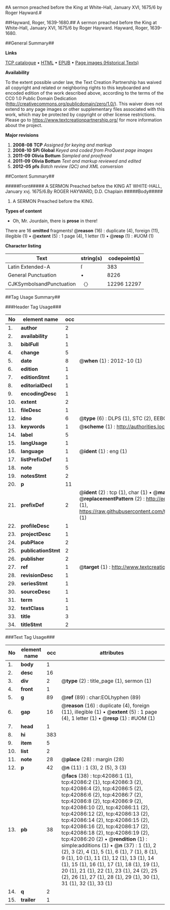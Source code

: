 #A sermon preached before the King at White-Hall, January XVI, 1675/6 by Roger Hayward.#

##Hayward, Roger, 1639-1680.##
A sermon preached before the King at White-Hall, January XVI, 1675/6 by Roger Hayward.
Hayward, Roger, 1639-1680.

##General Summary##

**Links**

[TCP catalogue](http://www.ota.ox.ac.uk/tcp/)  • 
[HTML](http://tei.it.ox.ac.uk/tcp/Texts-HTML/free/A43/A43138.html)  • 
[EPUB](http://tei.it.ox.ac.uk/tcp/Texts-EPUB/free/A43/A43138.epub) • 
[Page images (Historical Texts)](https://historicaltexts.jisc.ac.uk/eebo-08951800e)

**Availability**

To the extent possible under law, the Text Creation Partnership has waived all copyright and related or neighboring rights to this keyboarded and encoded edition of the work described above, according to the terms of the CC0 1.0 Public Domain Dedication (http://creativecommons.org/publicdomain/zero/1.0/). This waiver does not extend to any page images or other supplementary files associated with this work, which may be protected by copyright or other license restrictions. Please go to https://www.textcreationpartnership.org/ for more information about the project.

**Major revisions**

1. __2008-08__ __TCP__ *Assigned for keying and markup*
1. __2008-10__ __SPi Global__ *Keyed and coded from ProQuest page images*
1. __2011-09__ __Olivia Bottum__ *Sampled and proofread*
1. __2011-09__ __Olivia Bottum__ *Text and markup reviewed and edited*
1. __2012-05__ __pfs__ *Batch review (QC) and XML conversion*

##Content Summary##

#####Front#####
A SERMON Preached before the KING AT WHITE-HALL, January xvj. 1675/6.By ROGER HAYWARD, D.D. Chaplain
#####Body#####

1. A SERMON Preached before the KING.

**Types of content**

  * Oh, Mr. Jourdain, there is **prose** in there!

There are 16 **omitted** fragments! 
 @__reason__ (16) : duplicate (4), foreign (11), illegible (1)  •  @__extent__ (5) : 1 page (4), 1 letter (1)  •  @__resp__ (1) : #UOM (1)

**Character listing**


|Text|string(s)|codepoint(s)|
|---|---|---|
|Latin Extended-A|ſ|383|
|General Punctuation|•|8226|
|CJKSymbolsandPunctuation|〈〉|12296 12297|

##Tag Usage Summary##

###Header Tag Usage###

|No|element name|occ|attributes|
|---|---|---|---|
|1.|__author__|2||
|2.|__availability__|1||
|3.|__biblFull__|1||
|4.|__change__|5||
|5.|__date__|8| @__when__ (1) : 2012-10 (1)|
|6.|__edition__|1||
|7.|__editionStmt__|1||
|8.|__editorialDecl__|1||
|9.|__encodingDesc__|1||
|10.|__extent__|2||
|11.|__fileDesc__|1||
|12.|__idno__|6| @__type__ (6) : DLPS (1), STC (2), EEBO-CITATION (1), OCLC (1), VID (1)|
|13.|__keywords__|1| @__scheme__ (1) : http://authorities.loc.gov/ (1)|
|14.|__label__|5||
|15.|__langUsage__|1||
|16.|__language__|1| @__ident__ (1) : eng (1)|
|17.|__listPrefixDef__|1||
|18.|__note__|5||
|19.|__notesStmt__|2||
|20.|__p__|11||
|21.|__prefixDef__|2| @__ident__ (2) : tcp (1), char (1)  •  @__matchPattern__ (2) : ([0-9\-]+):([0-9IVX]+) (1), (.+) (1)  •  @__replacementPattern__ (2) : http://eebo.chadwyck.com/downloadtiff?vid=$1&page=$2 (1), https://raw.githubusercontent.com/textcreationpartnership/Texts/master/tcpchars.xml#$1 (1)|
|22.|__profileDesc__|1||
|23.|__projectDesc__|1||
|24.|__pubPlace__|2||
|25.|__publicationStmt__|2||
|26.|__publisher__|2||
|27.|__ref__|1| @__target__ (1) : http://www.textcreationpartnership.org/docs/. (1)|
|28.|__revisionDesc__|1||
|29.|__seriesStmt__|1||
|30.|__sourceDesc__|1||
|31.|__term__|1||
|32.|__textClass__|1||
|33.|__title__|3||
|34.|__titleStmt__|2||


###Text Tag Usage###

|No|element name|occ|attributes|
|---|---|---|---|
|1.|__body__|1||
|2.|__desc__|16||
|3.|__div__|2| @__type__ (2) : title_page (1), sermon (1)|
|4.|__front__|1||
|5.|__g__|89| @__ref__ (89) : char:EOLhyphen (89)|
|6.|__gap__|16| @__reason__ (16) : duplicate (4), foreign (11), illegible (1)  •  @__extent__ (5) : 1 page (4), 1 letter (1)  •  @__resp__ (1) : #UOM (1)|
|7.|__head__|1||
|8.|__hi__|383||
|9.|__item__|5||
|10.|__list__|2||
|11.|__note__|28| @__place__ (28) : margin (28)|
|12.|__p__|42| @__n__ (11) : 1 (3), 2 (5), 3 (3)|
|13.|__pb__|38| @__facs__ (38) : tcp:42086:1 (1), tcp:42086:2 (1), tcp:42086:3 (2), tcp:42086:4 (2), tcp:42086:5 (2), tcp:42086:6 (2), tcp:42086:7 (2), tcp:42086:8 (2), tcp:42086:9 (2), tcp:42086:10 (2), tcp:42086:11 (2), tcp:42086:12 (2), tcp:42086:13 (2), tcp:42086:14 (2), tcp:42086:15 (2), tcp:42086:16 (2), tcp:42086:17 (2), tcp:42086:18 (2), tcp:42086:19 (2), tcp:42086:20 (2)  •  @__rendition__ (1) : simple:additions (1)  •  @__n__ (37) : 1 (1), 2 (2), 3 (2), 4 (1), 5 (1), 6 (1), 7 (1), 8 (1), 9 (1), 10 (1), 11 (1), 12 (1), 13 (1), 14 (1), 15 (1), 16 (1), 17 (1), 18 (1), 19 (1), 20 (1), 21 (1), 22 (1), 23 (1), 24 (2), 25 (2), 26 (1), 27 (1), 28 (1), 29 (1), 30 (1), 31 (1), 32 (1), 33 (1)|
|14.|__q__|2||
|15.|__trailer__|1||
